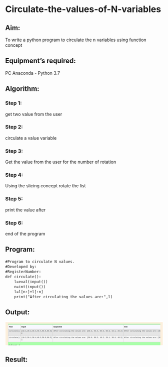 # Circulate-the-values-of-N-variables
## Aim:
To write a python program to circulate the n variables using function concept
## Equipment’s required:
PC
Anaconda - Python 3.7
## Algorithm: 
### Step 1: 
get two value from the user
### Step 2:
circulate a value 
variable 
### Step 3: 
Get the value from the user for the number of rotation
### Step 4: 
Using the slicing concept rotate the list

### Step 5: 
print the value after 
### Step 6: 
end of the program
## Program:
```
#Program to circulate N values.
#Developed by: 
#RegisterNumber:
def circulate():
    l=eval(input())
    n=int(input())
    l=l[n:]+l[:n]
    print("After circulating the values are:",l)
```
## Output:
![output](/circulate.png)

## Result:
